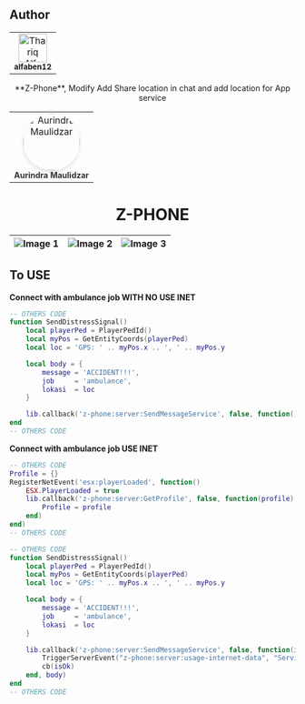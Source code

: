 ## Author

<table>
   <tbody>
      <tr>
         <td align="center" valign="top">
            <a href="https://github.com/alfaben12"
                style="text-decoration: none;"
               ><img
               src="https://avatars.githubusercontent.com/u/20008086?v=4"
               width="50px"
               alt="Thariq Alfa"
               /><br /><sub><b>alfaben12</b></sub></a>
         </td>
      </tr>
   </tbody>
</table>

<div align="center">
**Z-Phone**, Modify Add Share location in chat and add location for App service
</div>
<table align="center">
   <tbody>
      <tr>
         <td align="center" valign="top">
            <a href="https://github.com/ahruwet" style="text-decoration: none;">
               <img
                  src="https://avatars.githubusercontent.com/u/85060725?v=4"
                  width="100px"
                  style="border-radius: 50%; box-shadow: 0px 4px 6px rgba(0, 0, 0, 0.1);"
                  alt="Aurindra Maulidzar"
               />
               <br />
               <sub>
                  <b style="font-size: 14px; color: #333;">Aurindra Maulidzar</b>
               </sub>
            </a>
         </td>
      </tr>
   </tbody>
</table>


<h1 align="center">Z-PHONE</h1>
<div align="center">

| ![Image 1](https://i.imgur.com/eYiHbSS.png) | ![Image 2](https://i.imgur.com/bKkunQY.png) | ![Image 3](https://i.imgur.com/EbK3Vsf.png) |
|-------------------------------------------|-------------------------------------------|-------------------------------------------|

</div>


## To USE

**Connect with ambulance job WITH NO USE INET**

```lua
-- OTHERS CODE
function SendDistressSignal()
	local playerPed = PlayerPedId()
    local myPos = GetEntityCoords(playerPed)
    local loc = 'GPS: ' .. myPos.x .. ', ' .. myPos.y

    local body = {
        message = 'ACCIDENT!!!',
        job     = 'ambulance',
        lokasi  = loc
    }

    lib.callback('z-phone:server:SendMessageService', false, function() end, body)
end
-- OTHERS CODE
```

**Connect with ambulance job USE INET**

```lua
-- OTHERS CODE
Profile = {}
RegisterNetEvent('esx:playerLoaded', function()
    ESX.PlayerLoaded = true
    lib.callback('z-phone:server:GetProfile', false, function(profile)
        Profile = profile
    end)
end)
-- OTHERS CODE

-- OTHERS CODE
function SendDistressSignal()
	local playerPed = PlayerPedId()
    local myPos = GetEntityCoords(playerPed)
    local loc = 'GPS: ' .. myPos.x .. ', ' .. myPos.y

    local body = {
        message = 'ACCIDENT!!!',
        job     = 'ambulance',
        lokasi  = loc
    }

    lib.callback('z-phone:server:SendMessageService', false, function(isOk)
        TriggerServerEvent("z-phone:server:usage-internet-data", "Services", math.random(5000, 10000))
        cb(isOk)
    end, body)
end
-- OTHERS CODE
```
